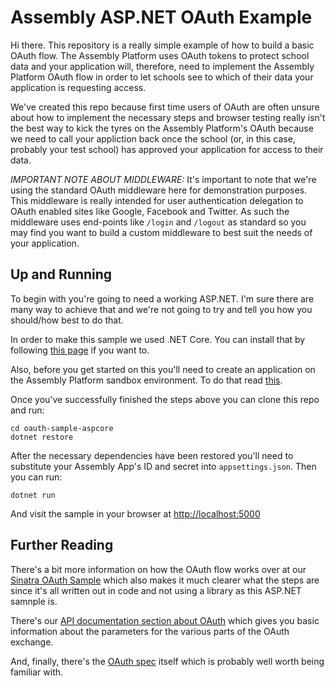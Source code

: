 Assembly ASP.NET OAuth Example
==============================

Hi there. This repository is a really simple example of how to build a basic OAuth flow. The Assembly Platform uses OAuth tokens to protect school data and your application will, therefore, need to implement the Assembly Platform OAuth flow in order to let schools see to which of their data your application is requesting access.

We've created this repo because first time users of OAuth are often unsure about how to implement the necessary steps and browser testing really isn't the best way to kick the tyres on the Assembly Platform's OAuth because we need to call your appliction back once the school (or, in this case, probably your test school) has approved your application for access to their data.

*IMPORTANT NOTE ABOUT MIDDLEWARE:* It's important to note that we're using the standard OAuth middleware here for demonstration purposes. This middleware is really intended for user authentication delegation to OAuth enabled sites like Google, Facebook and Twitter. As such the middleware uses end-points like `/login` and `/logout` as standard so you may find you want to build a custom middleware to best suit the needs of your application.

Up and Running
--------------
To begin with you're going to need a working ASP.NET. I'm sure there are many way to achieve that and we're not going to try and tell you how you should/how best to do that.

In order to make this sample we used .NET Core. You can install that by following [this page](https://www.microsoft.com/net/core#windows) if you want to.

Also, before you get started on this you'll need to create an application on the Assembly Platform sandbox environment. To do that read [this](http://help.assembly.education/article/38-signing-up-to-the-platform).

Once you've successfully finished the steps above you can clone this repo and run:

	cd oauth-sample-aspcore
	dotnet restore

After the necessary dependencies have been restored you'll need to substitute your Assembly App's ID and secret into `appsettings.json`. Then you can run:

	dotnet run
  
And visit the sample in your browser at [http://localhost:5000](http://localhost:5000)


Further Reading
---------------

There's a bit more information on how the OAuth flow works over at our [Sinatra OAuth Sample](https://github.com/assembly-edu/oauth-sample-sinatra) which also makes it much clearer what the steps are since it's all written out in code and not using a library as this ASP.NET samnple is.

There's our [API documentation section about OAuth](http://developers.assembly.education/api/oauth/) which gives you basic information about the parameters for the various parts of the OAuth exchange.

And, finally, there's the [OAuth spec](https://tools.ietf.org/html/rfc6749) itself which is probably well worth being familiar with.